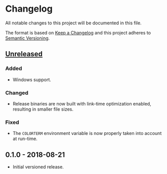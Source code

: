 # Changelog

All notable changes to this project will be documented in this file.

The format is based on [Keep a Changelog](http://keepachangelog.com/en/1.0.0/)
and this project adheres to [Semantic Versioning](http://semver.org/spec/v2.0.0.html).

## [Unreleased]

### Added

- Windows support.

### Changed

- Release binaries are now built with link-time optimization enabled,
  resulting in smaller file sizes.

### Fixed

- The `COLORTERM` environment variable is now properly taken into account
  at run-time.

## 0.1.0 - 2018-08-21

- Initial versioned release.

[Unreleased]: https://github.com/Calinou/lagraph/compare/v0.1.0...HEAD
